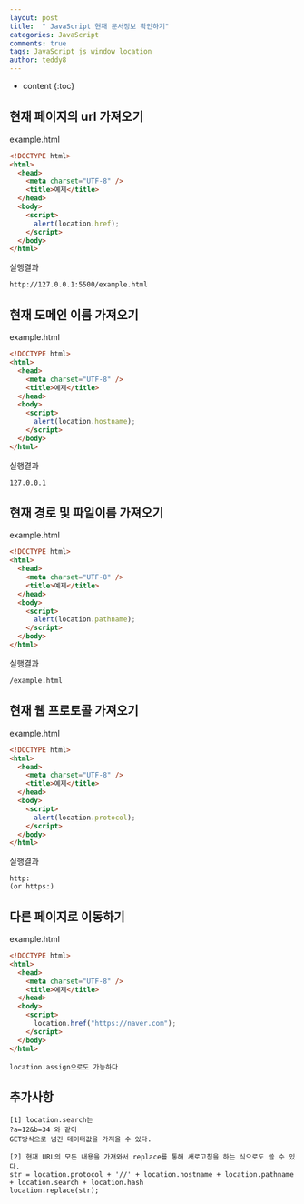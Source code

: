 ```yaml
---
layout: post   
title:  " JavaScript 현재 문서정보 확인하기"
categories: JavaScript
comments: true
tags: JavaScript js window location
author: teddy8  
---
```

* content
{:toc}


## 현재 페이지의 url 가져오기

example.html

``` html
<!DOCTYPE html>
<html>
  <head>
    <meta charset="UTF-8" />
    <title>예제</title>
  </head>
  <body>
    <script>
      alert(location.href);
    </script>
  </body>
</html>

```

실행결과

```
http://127.0.0.1:5500/example.html
```

## 현재 도메인 이름 가져오기

example.html

``` html
<!DOCTYPE html>
<html>
  <head>
    <meta charset="UTF-8" />
    <title>예제</title>
  </head>
  <body>
    <script>
      alert(location.hostname);
    </script>
  </body>
</html>

```

실행결과

```
127.0.0.1
```

## 현재 경로 및 파일이름 가져오기

example.html

``` html
<!DOCTYPE html>
<html>
  <head>
    <meta charset="UTF-8" />
    <title>예제</title>
  </head>
  <body>
    <script>
      alert(location.pathname);
    </script>
  </body>
</html>

```

실행결과

```
/example.html
```

## 현재 웹 프로토콜 가져오기

example.html

``` html
<!DOCTYPE html>
<html>
  <head>
    <meta charset="UTF-8" />
    <title>예제</title>
  </head>
  <body>
    <script>
      alert(location.protocol);
    </script>
  </body>
</html>

```

실행결과

```
http:
(or https:)
```

## 다른 페이지로 이동하기

example.html

``` html
<!DOCTYPE html>
<html>
  <head>
    <meta charset="UTF-8" />
    <title>예제</title>
  </head>
  <body>
    <script>
      location.href("https://naver.com");
    </script>
  </body>
</html>

```

```
location.assign으로도 가능하다
```

## 추가사항
```
[1] location.search는 
?a=12&b=34 와 같이
GET방식으로 넘긴 데이터값을 가져올 수 있다.

[2] 현재 URL의 모든 내용을 가져와서 replace를 통해 새로고침을 하는 식으로도 쓸 수 있다.
str = location.protocol + '//' + location.hostname + location.pathname + location.search + location.hash
location.replace(str);
```
